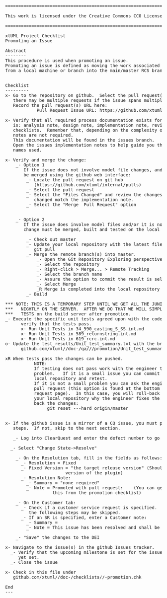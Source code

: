 <pre>
========================================================================

This work is licensed under the Creative Commons CC0 License

========================================================================

xtUML Project Checklist
Promoting an Issue

Abstract
--------
This procedure is used when promoting an issue.
Promoting an issue is defined as moving the work associated with an issue
from a local machine or branch into the main/master RCS branch. 


Checklist
---------
x- Go to the repository on github.  Select the pull request(s).  Note that 
   there may be multiple requests if the issue spans multiple git repositories.  
   Record the pull request(s) URL here:
            Pull Request Issue URL: https://github.com/xtuml/mc/pull/84

x- Verify that all required process documentation exists for this issue.  That
   is: analysis note, design note, implementation note, review minutes, and
   checklists.  Remember that, depending on the complexity of the issue, some
   notes are not required.
   This documentation will be found in the issues branch.
   Open the issues implementation notes to help guide you through the branch 
   names used.

x- Verify and merge the change:
	_- Option 1
	   If the issue does not involve model file changes, and is small it can 
	   be merged using the github web interface:  
		_- Locate the pull request on git hub 
		   (https://github.com/xtuml/internal/pulls)
		_- Select the pull request
		_- Select the "Files Changed" and review the changes too assure the files
		   changed match the implementation note.
	    _- Select the "Merge  Pull Request" option
	    
		
	_- Option 2
	   If the issue does involve model files and/or it is not small then the 
	   change must be merged, built and tested on the local workspace: 
		
	  	_- Check out master
		_- Update your local repository with the latest files from github using 
	       git pull  
	  	_- Merge the remote branch(s) into master.  
			_- Open the Git Repository Exploring perspective
			_- Select the repository
			_- Right-click > Merge... > Remote Tracking
			_- Select the branch name
			_- Assure the option to commit the result is selected
			_- Select Merge
			_R Merge is completed into the local repository
	  	_- Build
	  	
*** NOTE: THIS IS A TEMPORARY STEP UNTIL WE GET ALL THE JUNITS RUNNING ***
***   NIGHTLY ON THE SERVER.  AFTER WE DO THAT WE WILL SIMPLY RUN THE
***   TESTS on the build server after promotion.                       ***
_- Execute the specific unit tests agreed upon with the code reviewers and 
      verify that the tests pass.
      x- Run Unit Tests in 34_590_casting_S_SS.int.md
      x- Run Unit Tests in 589_returnstring.int.md
      x- Run Unit Tests in 619_rcrc.int.md
o- Update the test_results/Unit_test_summary.txt with the branch name check it in here:
	  github.com/xtuml/<repository>/doc-<repository>/qa/<release_id>/<issue num>/promotion/Unit_test_summary.txt

xR When tests pass the changes can be pushed.
  	  	   NOTE:  
	  	   If testing does not pass work with the engineer to resolve the 
	  	   problem.   If it is a small issue you can commit it directly to the 
	  	   local repository and retest. 
	  	   If it is not a small problem you can ask the engineer to close the 
	  	   pull request (this option is found at the bottom of the pull 
	  	   request page).  In this case, you will roll-back the changes in
	  	   your local repository why the engineer fixes the problem.  To roll 
	  	   back the changes:
	  	   		git reset ---hard origin/master
	  	   		
	
x- If the github issue is a mirror of a CQ issue, you must perform the following
   steps.  If not, skip to the next section.
   
   _- Log into ClearQuest and enter the defect number to go to the issue.

  _- Select "Change State->Resolve"

    _- On the Resolution tab, fill in the fields as follows:
      _- Resolution = Fixed
      _- Fixed Version = "the target release version" (Should be the current
                       version of the plugin)
      _- Resolution Note:
        _- Summary = "none required"
        _- Note = Promoted with pull request: <pull request url>   (You can get 
                  this from the promotion checklist)
      
    _- On the Customer tab:
      _- Check if a customer service request is specified.  If there is no SR, 
         the following steps may be skipped.
      _- If an SR is specified, enter a Customer note:
        _- Summary = <none required>
        _- Note = This issue has been resolved and shall be present in the next release.
      
    _- "Save" the changes to the DEI
      
x- Navigate to the issue(s) in the github Issues tracker.
  _- Verify that the upcoming milestone is set for the issue. Apply it if not 
     yet set.
  _- Close the issue 

x- Check in this file under
   github.com/xtuml/<repository>/doc-<repository>/checklists/<release_id>/<issue num>-promotion.chk

End
---

</pre>
